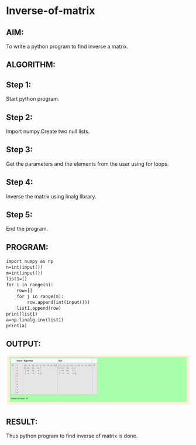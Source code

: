 # Inverse-of-matrix

## AIM:
To write a python program to find inverse a matrix.

## ALGORITHM:
## Step 1:
Start python program.

## Step 2:
Import numpy.Create two null lists.

## Step 3:
Get the parameters and the elements from the user using for loops.

## Step 4:
Inverse the matrix using linalg library.

## Step 5:
End the program.


## PROGRAM:
```
import numpy as np
n=int(input())
m=int(input())
list1=[]
for i in range(n):
    row=[]
    for j in range(m):
        row.append(int(input()))
    list1.append(row)
print(list1)
a=np.linalg.inv(list1)
print(a)
```
## OUTPUT:
![output](inv.png)
## RESULT:
Thus python program to find inverse of matrix is done.